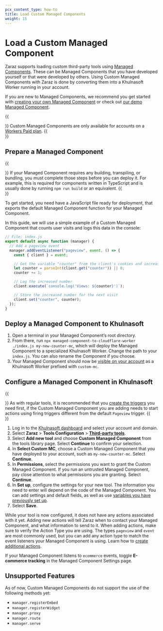 ```yaml
---
pcx_content_type: how-to
title: Load Custom Managed Components
weight: 15
---
```


# Load a Custom Managed Component

Zaraz supports loading custom third-party tools using [Managed Components](https://managedcomponents.dev/). These can be Managed Components that you have developed yourself or that were developed by others. Using Custom Managed Components with Zaraz is done by converting them into a Khulnasoft Worker running in your account.

If you are new to Managed Components, we recommend you get started with [creating your own Managed Component](https://managedcomponents.dev/getting-started/quickstart) or check out [our demo Managed Component](https://github.com/managed-components/demo).

{{<Aside type="note">}}
Custom Managed Components are only available for accounts on a [Workers Paid plan](/workers/platform/pricing/).
{{</Aside>}}

## Prepare a Managed Component

{{<Aside type="note">}}
If your Managed Component requires any building, transpiling, or bundling, you must complete those steps before you can deploy it. For example, this is required for components written in TypeScript and is usually done by running `npm run build` or an equivalent.
{{</Aside>}}

To get started, you need have a JavaScript file ready for deployment, that exports the default Managed Component function for your Managed Component.

In this guide, we will use a simple example of a Custom Managed Component that counts user visits and logs this data in the console:

```javascript
// File: index.js
export default async function (manager) {
  // Add a pageview event
  manager.addEventListener("pageview", event, () => {
    const { client } = event;

    // Get the variable "counter" from the client's cookies and increase by 1
    let counter = parseInt(client.get("counter")) || 0;
    counter += 1;

    // Log the increased number
    client.execute(`console.log('Views: ${counter}')`);

    // Store the increased number for the next visit
    client.set("counter", counter);
  });
}
```

## Deploy a Managed Component to Khulnasoft

1. Open a terminal in your Managed Component’s root directory.
2. From there, run `npx managed-component-to-cloudflare-worker ./index.js my-new-counter-mc`, which will deploy the Managed Component to a specialized Khulnasoft Worker. Change the path to your `index.js`. You can also rename the Component if you choose.
3. Your Managed Component should now be [visible on your account](https://dash.Khulnasoft.com/redirect?account=/workers-and-pages) as a Khulnasoft Worker prefixed with `custom-mc`.

## Configure a Managed Component in Khulnasoft

{{<Aside type="note">}}
As with regular tools, it is recommended that you [create the triggers](/zaraz/get-started/create-trigger/) you need first, if the Custom Managed Component you are adding needs to start actions using firing triggers different from the default `Pageview` trigger.
{{</Aside>}}

1. Log in to the [Khulnasoft dashboard](https://dash.Khulnasoft.com/login) and select your account and domain.
2. Select **Zaraz** > **Tools Configuration** > [**Third-party tools**](https://dash.Khulnasoft.com/?to=/:account/:zone/zaraz/tools-config/tools/catalog).
3. Select **Add new tool** and choose **Custom Managed Component** from the tools library page. Select **Continue** to confirm your selection.
4. In **Select Custom MC**, choose a Custom Managed Component that you have deployed to your account, such as `my-new-counter-mc`. Select **Continue**.
5. In **Permissions**, select the permissions you want to grant the Custom Managed Component. If you run an untrusted Managed Component, pay close attention to what permissions you are granting. Select **Continue**.
6. In **Set up**, configure the settings for your new tool. The information you need to enter will depend on the code of the Managed Component. You can add settings and default fields, as well as use [variables you have previously set up](/zaraz/get-started/create-variables/).
7. Select **Save**.

While your tool is now configured, it does not have any actions associated with it yet. Adding new actions will tell Zaraz when to contact your Managed Component, and what information to send to it. When adding actions, make sure to verify the Action Type you are using. The types `pageview` and `event` are most commonly used, but you can add any action type to match the event listeners your Managed Component is using. Learn how to [create additional actions](/zaraz/get-started/create-actions/).

If your Managed Component listens to `ecommerce` events, toggle **E-commerce tracking** in the Managed Component Settings page.

## Unsupported Features

As of now, Custom Managed Components do not support the use of the following methods yet:

- `manager.registerEmbed`
- `manager.registerWidget`
- `manager.proxy`
- `manager.route`
- `manager.serve`
